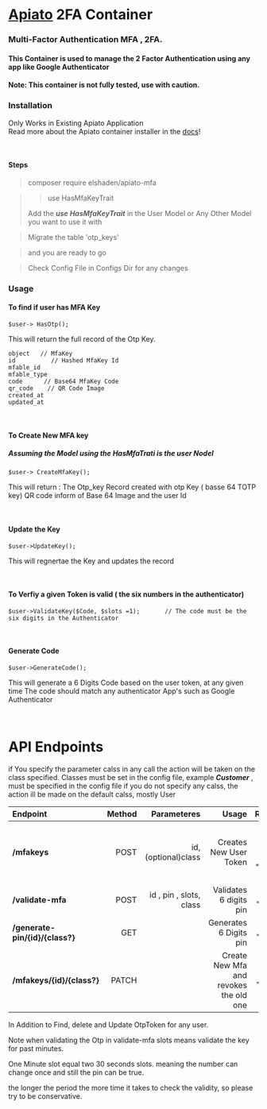 # [Apiato](https://github.com/apiato/apiato) 2FA Container

### Multi-Factor Authentication MFA  , 2FA.

#### This Container is used to manage the 2 Factor Authentication using any app like Google Authenticator

#### Note: This container is not fully tested, use with caution.

### Installation
Only Works in Existing Apiato Application   <br>
Read more about the Apiato container installer in the [docs](http://apiato.io/docs/miscellaneous/container-installer)!

<br>




#### Steps

> composer require elshaden/apiato-mfa

>> use HasMfaKeyTrait
>
> Add the   ***use HasMfaKeyTrait***    in the User Model or Any Other Model you want to use it with

> Migrate the  table 'otp_keys'

> and you are ready to go

> Check Config File in Configs Dir for any changes

### Usage

#### To find if user has MFA Key

```
$user-> HasOtp();
  ```
This will return the full record of the Otp Key.

```
object   // MfaKey
id          // Hashed MfaKey Id
mfable_id
mfable_type
code      // Base64 MfaKey Code
qr_code    // QR Code Image
created_at
updated_at

 ```
<br>

#### To Create New MFA key
##### Assuming the Model using the HasMfaTrati is the user Nodel
````
$user-> CreateMfaKey();
````
This will return :
The Otp_key Record created
with otp Key ( basse 64 TOTP key)
QR code inform of Base 64 Image
and the user Id

<br>

#### Update the Key

````
$user->UpdateKey();

````
This will regnertae the Key and updates the record

<br>


#### To Verfiy a given Token is valid ( the six numbers in the authenticator)

````
$user->ValidateKey($Code, $slots =1);       // The code must be the six digits in the Authenticator

 ````

<br>

#### Generate Code

````
$user->GenerateCode();
````

This will generate a 6 Digits Code based on the user token, at any given time
The code should match any authenticator App's such as Google Authenticator


<br>

# API Endpoints

if You specify the parameter calss in any call the action will be taken on the class specified.
Classes must be set in the config file, example ***Customer*** , must be specified in the config file
if you do not specify any calss, the action ill be made on the default calss, mostly User

| Endpoint                         | Method |             Parameteres |                                   Usage | Response|
|:---------------------------------|-------:|------------------------:|----------------------------------------:| :---:|
|  **/mfakeys**                    |   POST |     id, (optional)class |                  Creates New User Token |  int "id",  string "code",   image "qr_code" ``|
|  **/validate-mfa**               |   POST | id , pin , slots, class |                  Validates 6 digits pin | ``bool "result" ``|
|  **/generate-pin/{id}/{class?}** |    GET |                         |                  Generates 6 Digits pin | ``int "code"   ``|
|  **/mfakeys/{id}/{class?}**      |  PATCH |                         | Create New Mfa and revokes the old one | ``int "code"   ``|

In Addition to Find, delete and Update OtpToken for any user.

Note when validating the Otp in  validate-mfa   slots  means validate the key for past minutes.

One Minute slot equal two 30 seconds slots. meaning the number can change once and still the pin can be true.
 
the longer the period the more time it takes to check the validity, so please try to be conservative.















